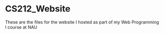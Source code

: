 # CS212_Website
These are the files for the website I hosted as part of my Web Programming I course at NAU
